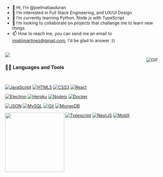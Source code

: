 - 👋 Hi, I’m @joelmatiasduran
- 👀 I’m interested in Full Stack Engineering, and UX/UI Design
- 🌱 I’m currently learning Python, Node js with TypeScript
- 💞️ I’m looking to collaborate on projects that challange me to learn new things
- 📫 How to reach me, you can send me an email to jmatiimartinez@gmail.com, I'd be glad to answer :))
<br />
<img src="https://github-readme-stats.vercel.app/api?username=joelmatiasduran&show_icons=true&theme=dracula">
<br />
  <img align="right" alt="GIF" src="https://media.giphy.com/media/1oKjCzdnatyyMxkdxF/giphy.gif" />
  
### 👨‍💻 Languages and Tools

<br />

[![JavaScript](https://img.shields.io/badge/-JavaScript-black?style=flat&logo=javascript&link=https://github.com/joelmatiasduran)](https://github.com/joelmatiasduran) 
[![HTML5](https://img.shields.io/badge/-HTML5-E34F26?style=flat&logo=html5&logoColor=white&link=https://github.com/joelmatiasduran)](https://github.com/joelmatiasduran) 
[![CSS3](https://img.shields.io/badge/-CSS3-1572B6?style=flat&logo=css3&link=https://github.com/joelmatiasduran)](https://github.com/joelmatiasduran) 
[![React](https://img.shields.io/badge/-React-black?style=flat&logo=react&link=https://github.com/joelmatiasduran)](https://github.com/joelmatiasduran) 

[![Electron](https://img.shields.io/badge/-Electron-gray?style=flat&logo=electron&link=https://github.com/joelmatiasduran)](https://github.com/joelmatiasduran) 
[![Heroku](https://img.shields.io/badge/-Heroku-gray?style=flat&logo=heroku&link=https://github.com/joelmatiasduran)](https://github.com/joelmatiasduran) 
[![Nodejs](https://img.shields.io/badge/-Nodejs-green?style=flat&logo=Node.js&link=https://github.com/joelmatiasduran)](https://github.com/joelmatiasduran) 
[![Docker](https://img.shields.io/badge/-Docker-black?style=flat&logo=docker&link=https://github.com/joelmatiasduran)](https://github.com/joelmatiasduran) 

[![JSON](https://img.shields.io/badge/-json-02569B?style=flat&logo=json&link=https://github.com/joelmatiasduran)](https://github.com/joelmatiasduran)
[![MySQL](https://img.shields.io/badge/-MySQL-black?style=flat&logo=mysql&link=https://github.com/joelmatiasduran)](https://github.com/joelmatiasduran)
[![Git](https://img.shields.io/badge/-Git-black?style=flat&logo=git&link=https://github.com/joelmatiasduran)](https://github.com/joelmatiasduran) 
[![MongoDB](https://img.shields.io/badge/-MongoDB-FCA121?style=flat&logo=mongodb&link=https://github.com/joelmatiasduran)](https://github.com/joelmatiasduran) 

[![Typescript](https://img.shields.io/badge/-TypeScript-white?style=flat&logo=typescript&link=https://github.com/joelmatiasduran)](https://github.com/joelmatiasduran)
[![NextJS](https://img.shields.io/badge/-NextJS-black?style=flat&logo=nextjs&link=https://github.com/joelmatiasduran)](https://github.com/joelmatiasduran)
[![MobX](https://img.shields.io/badge/-MobX-gray?style=flat&logo=mobx&link=https://github.com/joelmatiasduran)](https://github.com/joelmatiasduran) 
<img align="left" src="https://github-readme-stats.vercel.app/api/top-langs/?username=joelmatiasduran&layout=compact&card_width=250&langs_count=8&hide_border=true&theme=dracula" height="195rem" />
